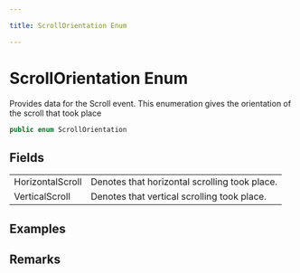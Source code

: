 ```yaml
---

title: ScrollOrientation Enum

---
```


# ScrollOrientation Enum

Provides data for the Scroll event.
             This enumeration gives the orientation of the scroll that took place

```csharp
public enum ScrollOrientation 
```

## Fields

<table>
<tr><td>HorizontalScroll</td><td>Denotes that horizontal scrolling took place.</td></tr>
<tr><td>VerticalScroll</td><td>Denotes that vertical scrolling took place.</td></tr>
</table>

<!-- Only change content below this line, anything above this line will be lost when regenerated. -->

## Examples

## Remarks

